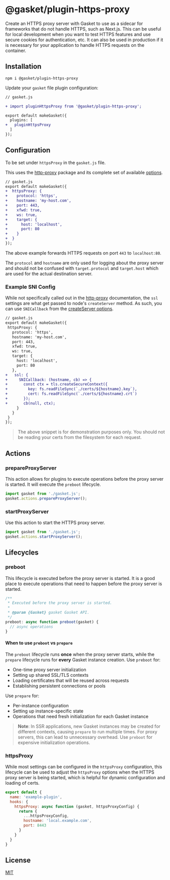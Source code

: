 # @gasket/plugin-https-proxy

Create an HTTPS proxy server with Gasket to use as a sidecar for frameworks that
do not handle HTTPS, such as Next.js. This can be useful for local development
when you want to test HTTPS features and use secure cookies for
authentication, etc.
It can also be used in production if it is necessary for your application to
handle HTTPS requests on the container.

## Installation

```
npm i @gasket/plugin-https-proxy
```

Update your `gasket` file plugin configuration:

```diff
// gasket.js

+ import pluginHttpsProxy from '@gasket/plugin-https-proxy';

export default makeGasket({
  plugins: [
+   pluginHttpsProxy
  ]
});
```

## Configuration

To be set under `httpsProxy` in the `gasket.js` file.

This uses the [http-proxy] package and its complete set of available [options].

```diff
// gasket.js
export default makeGasket({
+  httpsProxy: {
+    protocol: 'https',
+    hostname: 'my-host.com',
+    port: 443,
+    xfwd: true,
+    ws: true,
+    target: {
+      host: 'localhost',
+      port: 80
+    }
+  }
});
```

The above example forwards HTTPS requests on port `443` to `localhost:80`.

The `protocol` and `hostname` are only used for logging about the proxy server
and should not be confused with `target.protocol` and `target.host` which
are used for the actual destination server.

### Example SNI Config

While not specifically called out in the [http-proxy] documentation, the
`ssl` settings are what get passed to node's `createServer` method.
As such, you can use `SNICallback` from the [createServer options].

```diff
// gasket.js
export default makeGasket({
 httpsProxy: {
   protocol: 'https',
   hostname: 'my-host.com',
   port: 443,
   xfwd: true,
   ws: true,
   target: {
     host: 'localhost',
     port: 80
   },
+   ssl: {
+     SNICallback: (hostname, cb) => {
+       const ctx = tls.createSecureContext({
+         key: fs.readFileSync(`./certs/${hostname}.key`),
+         cert: fs.readFileSync(`./certs/${hostname}.crt`)
+       });
+       cb(null, ctx);
     }
   }
 }
});
```

> The above snippet is for demonstration purposes only.
> You should not be reading your certs from the filesystem for each request.

## Actions

### prepareProxyServer

This action allows for plugins to execute operations before the proxy server is started. It will execute the `preboot` lifecycle.

```js
import gasket from './gasket.js';
gasket.actions.prepareProxyServer();
```

### startProxyServer

Use this action to start the HTTPS proxy server.

```js
import gasket from './gasket.js';
gasket.actions.startProxyServer();
```

## Lifecycles

### preboot

This lifecycle is executed before the proxy server is started. It is a good place to
execute operations that need to happen before the proxy server is started.

```js
/**
 * Executed before the proxy server is started.
 *
 * @param {Gasket} gasket Gasket API.
 */
preboot: async function preboot(gasket) {
  // async operations
}
```

#### When to use `preboot` vs `prepare`

The `preboot` lifecycle runs **once** when the proxy server starts, while the `prepare` lifecycle runs for **every** Gasket instance creation. Use `preboot` for:

- One-time proxy server initialization
- Setting up shared SSL/TLS contexts
- Loading certificates that will be reused across requests
- Establishing persistent connections or pools

Use `prepare` for:

- Per-instance configuration
- Setting up instance-specific state
- Operations that need fresh initialization for each Gasket instance

> **Note**: In SSR applications, new Gasket instances may be created for different contexts, causing `prepare` to run multiple times. For proxy servers, this can lead to unnecessary overhead. Use `preboot` for expensive initialization operations.
### httpsProxy

While most settings can be configured in the `httpsProxy` configuration,
this lifecycle can be used to adjust the `httpsProxy` options when
the HTTPS proxy server is being started, which is helpful for dynamic
configuration and loading of certs.

```js
export default {
  name: 'example-plugin',
  hooks: {
    httpsProxy: async function (gasket, httpsProxyConfig) {
      return {
        ...httpsProxyConfig,
        hostname: 'local.example.com',
        port: 8443
      }
    }
  }
}
```

## License

[MIT](./LICENSE.md)

[http-proxy]: https://www.npmjs.com/package/http-proxy
[options]: https://www.npmjs.com/package/http-proxy#options
[createServer options]: https://nodejs.org/docs/latest-v22.x/api/tls.html#tlscreateserveroptions-secureconnectionlistener
